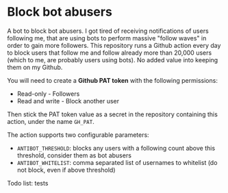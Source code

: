 # Block bot abusers

A bot to block bot abusers. I got tired of receiving notifications of users following me, that are using bots to perform massive "follow waves" in order to gain more followers. This repository runs a Github action every day to block users that follow me and follow already more than 20,000 users (which to me, are probably users using bots). No added value into keeping them on my Github.

You will need to create a **Github PAT token** with the following permissions:
- Read-only - Followers
- Read and write - Block another user

Then stick the PAT token value as a secret in the repository containing this action, under the name `GH_PAT`.

The action supports two configurable parameters:
- `ANTIBOT_THRESHOLD`: blocks any users with a following count above this threshold, consider them as bot abusers
- `ANTIBOT_WHITELIST`: comma separated list of usernames to whitelist (do not block, even if above threshold)

Todo list: tests
